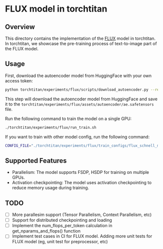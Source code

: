 # FLUX model in torchtitan

## Overview
This directory contains the implementation of the [FLUX](https://github.com/black-forest-labs/flux/tree/main) model in torchtitan. In torchtitan, we showcase the pre-training process of text-to-image part of the FLUX model.

## Usage
First, download the autoencoder model from HuggingFace with your own access token:
```bash
python torchtitan/experiments/flux/scripts/download_autoencoder.py --repo_id black-forest-labs/FLUX.1-dev --ae_path ae.safetensors --hf_token <your_access_token>
```

This step will download the autoencoder model from HuggingFace and save it to the `torchtitan/experiments/flux/assets/autoencoder/ae.safetensors` file.

Run the following command to train the model on a single GPU:
```bash
./torchtitan/experiments/flux/run_train.sh

```

If you want to train with other model config, run the following command:
```bash
CONFIG_FILE="./torchtitan/experiments/flux/train_configs/flux_schnell_model.toml" ./torchtitan/experiments/flux/run_train.sh
```

## Supported Features
- Parallelism: The model supports FSDP, HSDP for training on multiple GPUs.
- Activation checkpointing: The model uses activation checkpointing to reduce memory usage during training.


## TODO
- [ ] More parallesim support (Tensor Parallelism, Context Parallelism, etc)
- [ ] Support for distributed checkpointing and loading
- [ ] Implement the num_flops_per_token calculation in get_nparams_and_flops() function
- [ ] Implement test cases in CI for FLUX model. Adding more unit tests for FLUX model (eg, unit test for preprocessor, etc)
